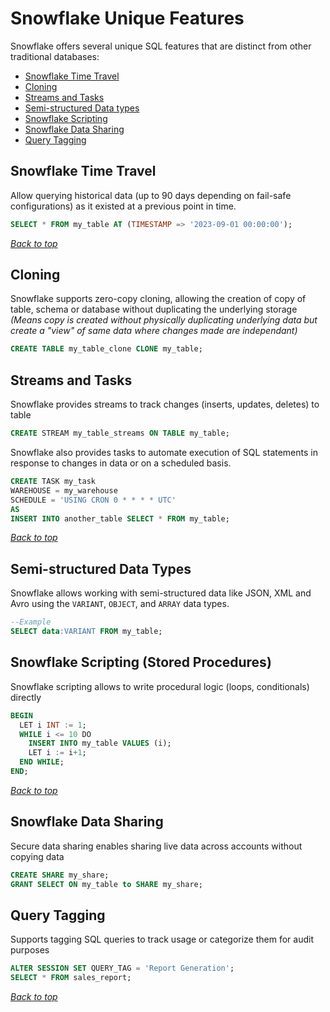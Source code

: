 # Snowflake Unique Features
Snowflake offers several unique SQL features that are distinct from other traditional databases:
- [Snowflake Time Travel](#snowflake-time-travel)
- [Cloning](#cloning)
- [Streams and Tasks](#streams-and-tasks)
- [Semi-structured Data types](#semi-structured-data-types)
- [Snowflake Scripting](#snowflake-scripting-(stored-procedures))
- [Snowflake Data Sharing](#snowflake-data-sharing)
- [Query Tagging](#query-tagging)

## Snowflake Time Travel
Allow querying historical data (up to 90 days depending on fail-safe configurations) as it existed at a previous point in time.
```sql
SELECT * FROM my_table AT (TIMESTAMP => '2023-09-01 00:00:00');
```
_[Back to top](#snowflake-unique-features)_

## Cloning
Snowflake supports zero-copy cloning, allowing the creation of copy of table, schema or database without duplicating the underlying storage
_(Means copy is created without physically duplicating underlying data but create a "view" of same data where changes made are independant)_
```sql
CREATE TABLE my_table_clone CLONE my_table;
```

## Streams and Tasks
Snowflake provides streams to track changes (inserts, updates, deletes) to table
``` sql
CREATE STREAM my_table_streams ON TABLE my_table;
```
Snowflake also provides tasks to automate execution of SQL statements in response to changes in data or on a scheduled basis.
```sql
CREATE TASK my_task
WAREHOUSE = my_warehouse
SCHEDULE = 'USING CRON 0 * * * * UTC'
AS
INSERT INTO another_table SELECT * FROM my_table;
```
_[Back to top](#snowflake-unique-features)_

## Semi-structured Data Types
Snowflake allows working with semi-structured data like JSON, XML and Avro using the `VARIANT`, `OBJECT`, and `ARRAY` data types.
```sql
--Example
SELECT data:VARIANT FROM my_table;
```

## Snowflake Scripting (Stored Procedures)
Snowflake scripting allows to write procedural logic (loops, conditionals) directly
```sql
BEGIN
  LET i INT := 1;
  WHILE i <= 10 DO
    INSERT INTO my_table VALUES (i);
    LET i := i+1;
  END WHILE;
END;
```
_[Back to top](#snowflake-unique-features)_

## Snowflake Data Sharing
Secure data sharing enables sharing live data across accounts without copying data
```sql
CREATE SHARE my_share;
GRANT SELECT ON my_table to SHARE my_share;
```

## Query Tagging
Supports tagging SQL queries to track usage or categorize them for audit purposes
```sql
ALTER SESSION SET QUERY_TAG = 'Report Generation';
SELECT * FROM sales_report;
```
_[Back to top](#snowflake-unique-features)_
